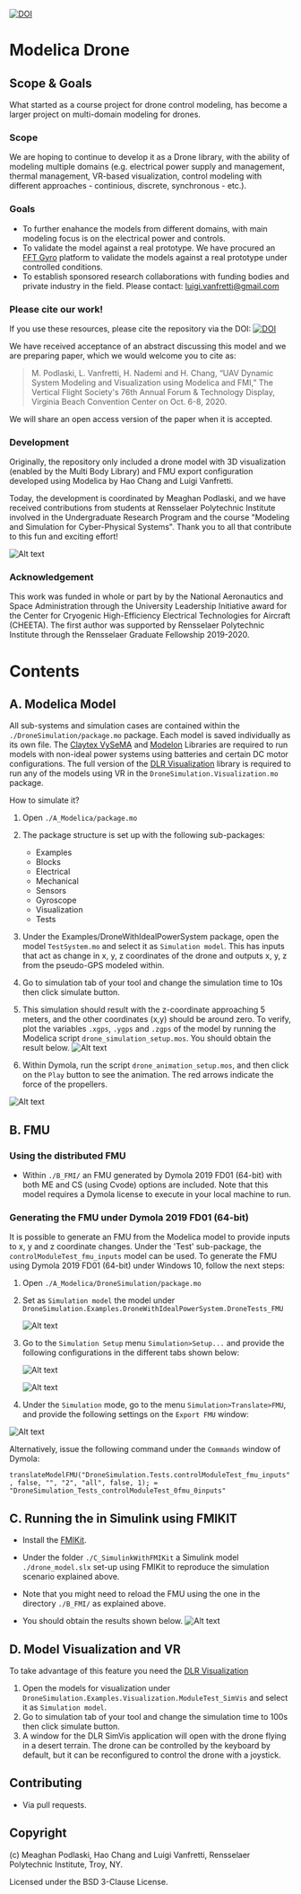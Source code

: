 [![DOI](https://zenodo.org/badge/176610570.svg)](https://zenodo.org/badge/latestdoi/176610570)

# Modelica Drone
## Scope & Goals
What started as a course project for drone control modeling, has become a larger project on multi-domain modeling for drones.
### Scope
We are hoping to continue to develop it as a Drone library, with the ability of modeling multiple domains (e.g. electrical power supply and management, thermal management, VR-based visualization, control modeling with different approaches - continious, discrete, synchronous - etc.).
### Goals
- To further enahance the models from different domains, with main modeling focus is on the electrical power and controls.
- To validate the model against a real prototype. We have procured an [FFT Gyro](https://eurekadynamics.com/fft-gyro/) platform to validate the models against a real prototype under controlled conditions.
- To establish sponsored research collaborations with funding bodies and private industry in the field. Please contact: luigi.vanfretti@gmail.com

### Please cite our work!
If you use these resources, please cite the repository via the DOI: [![DOI](https://zenodo.org/badge/176610570.svg)](https://zenodo.org/badge/latestdoi/176610570)

We have received acceptance of an abstract discussing this model and we are preparing paper, which we would welcome you to cite as:
> M. Podlaski, L. Vanfretti, H. Nademi and H. Chang, “UAV Dynamic System Modeling and Visualization using Modelica and FMI,” The Vertical Flight Society's 76th Annual Forum & Technology Display, Virginia Beach Convention Center on Oct. 6-8, 2020.

We will share an open access version of the paper when it is accepted.

### Development
Originally, the repository only included a drone model with 3D visualization (enabled by the Multi Body Library) and FMU export configuration developed using Modelica by Hao Chang and Luigi Vanfretti.

Today, the development is coordinated by Meaghan Podlaski, and we have received contributions from students at Rensselaer Polytechnic Institute involved in the Undergraduate Research Program and the course "Modeling and Simulation for Cyber-Physical Systems". Thank you to all that contribute to this fun and exciting effort!

![Alt text](/D_Pics/main.png "Drone Model")

### Acknowledgement
This work was funded in whole or part by by the National Aeronautics and Space Administration through the University Leadership Initiative award for the Center for Cryogenic High-Efficiency Electrical Technologies for Aircraft (CHEETA). The first author was supported by Rensselaer Polytechnic Institute through the Rensselaer Graduate Fellowship
2019-2020.

# Contents

## A. Modelica Model

All sub-systems and simulation cases are contained within the ``./DroneSimulation/package.mo`` package. Each model is saved individually as its own file. The [Claytex VySeMA](http://https://www.claytex.com/products/dymola/model-libraries/vesyma/ "Claytex VySeMA") and [Modelon](http://https://www.modelon.com/products-services/modelon-library-suite-modelica-libraries/ "Modelon") Libraries are required to run models with non-ideal power systems using batteries and certain DC motor configurations. The full version of the [DLR Visualization](https://visualization.ltx.de/) library is required to run any of the models using VR in the ``DroneSimulation.Visualization.mo`` package.

How to simulate it?

1. Open ``./A_Modelica/package.mo``
2. The package structure is set up with the following sub-packages:
	- Examples
	- Blocks
	- Electrical
	- Mechanical
	- Sensors
	- Gyroscope
	- Visualization
	- Tests
3. Under the Examples/DroneWithIdealPowerSystem package, open the model ``TestSystem.mo`` and select it as ``Simulation model``. This has inputs that act as change in x, y, z coordinates of the drone and outputs x, y, z from the pseudo-GPS modeled within.
4. Go to simulation tab of your tool and change the simulation time to 10s then click simulate button.
5. This simulation should result with the z-coordinate approaching 5 meters, and the other coordinates (x,y) should be around zero. To verify, plot the variables ``.xgps``, ``.ygps`` and ``.zgps`` of the model by running the Modelica script ``drone_simulation_setup.mos``. You should obtain the result below.
![Alt text](/D_Pics/sim.png "Simulation Results")

6. Within Dymola, run the script ``drone_animation_setup.mos``, and then click on the ``Play`` button to see the animation. The red arrows indicate the force of the propellers.

![Alt text](/D_Pics/anim.gif "Animation")

## B. FMU
### Using the distributed FMU
- Within ``./B_FMI/`` an FMU generated by Dymola 2019 FD01 (64-bit) with both ME and CS (using Cvode) options are included.
Note that this model requires a Dymola license to execute in your local machine to run.

### Generating the FMU under Dymola 2019 FD01 (64-bit)
It is possible to generate an FMU from the Modelica model to provide inputs to x, y and z coordinate changes.
Under the 'Test' sub-package, the ``controlModuleTest_fmu_inputs`` model can be used. To generate the FMU using Dymola 2019 FD01 (64-bit) under Windows 10, follow the next steps:

1. Open ``./A_Modelica/DroneSimulation/package.mo``
2. Set as ``Simulation model`` the model under ``DroneSimulation.Examples.DroneWithIdealPowerSystem.DroneTests_FMU``

	![Alt text](/D_Pics/fmiexport/02_setmodel.png "Set model")

3. Go to the ``Simulation Setup`` menu ``Simulation>Setup...`` and provide the following configurations in the different tabs shown below:

	![Alt text](/D_Pics/fmiexport/03_general.png "General Settings")

	![Alt text](/D_Pics/fmiexport/03_compiler.png "Compiler Settings")

4. Under the ``Simulation`` mode, go to the menu ``Simulation>Translate>FMU``, and provide the following settings on the ``Export FMU`` window:

![Alt text](/D_Pics/fmiexport/04_fmuconfig.png "Export FMU Settings")


Alternatively, issue the following command under the ``Commands`` window of Dymola:

``translateModelFMU("DroneSimulation.Tests.controlModuleTest_fmu_inputs", false, "", "2", "all", false, 1);
 = "DroneSimulation_Tests_controlModuleTest_0fmu_0inputs"``

## C. Running the in Simulink using FMIKIT
- Install the [FMIKit](https://github.com/CATIA-Systems/FMIKit-Simulink).

- Under the folder ``./C_SimulinkWithFMIKit`` a Simulink model ``./drone_model.slx`` set-up using FMIKit to reproduce the simulation scenario explained above.

- Note that you might need to reload the FMU using the one in the directory ``./B_FMI/`` as explained above.

- You should obtain the results shown below.
![Alt text](/D_Pics/simulinkfmikit.png "Model running in Simulink using the FMIKIT")

## D. Model Visualization and VR
To take advantage of this feature you need the [DLR Visualization](https://visualization.ltx.de/)
1. Open the models for visualization under ``DroneSimulation.Examples.Visualization.ModuleTest_SimVis`` and select it as ``Simulation model``.
2. Go to simulation tab of your tool and change the simulation time to 100s then click simulate button.
3. A window for the DLR SimVis application will open with the drone flying in a desert terrain. The drone can be controlled by the keyboard by default, but it can be reconfigured to control the drone with a joystick.

## Contributing
- Via pull requests.

## Copyright
(c) Meaghan Podlaski, Hao Chang and Luigi Vanfretti, Rensselaer Polytechnic Institute, Troy, NY.

Licensed under the BSD 3-Clause License.
